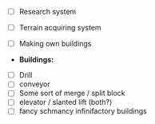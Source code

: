 - [ ] Research system
- [ ] Terrain acquiring system
- [ ] Making own buildings














- **Buildings:**
- [ ] Drill
- [ ] conveyor
- [ ] Some sort of merge / split block
- [ ] elevator / slanted lift (both?)
- [ ] fancy schmancy infinifactory buildings